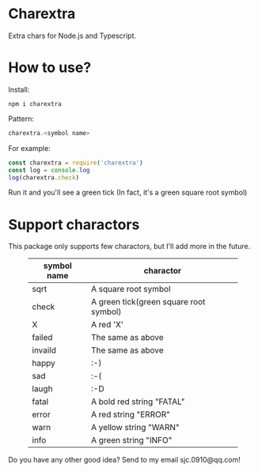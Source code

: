 # Charextra
Extra chars for Node.js and Typescript.  
# How to use?
Install:
```
npm i charextra
```
Pattern:
```javascript
charextra.<symbol name>
```
For example:
```javascript
const charextra = require('charextra')
const log = console.log
log(charextra.check)
```
Run it and you'll see a green tick (In fact, it's a green square root symbol)  
# Support charactors
This package only supports few charactors, but I'll add more in the future.  
<figure><table>
<thead>
<tr><th>symbol name</th><th>charactor</th></tr></thead>
<tbody><tr><td>sqrt</td><td>A square root symbol</td></tr><tr><td>check</td><td>A green tick(green square root symbol)</td></tr><tr><td>X</td><td>A red &#39;X&#39;</td></tr><tr><td>failed</td><td>The same as above</td></tr><tr><td>invaild</td><td>The same as above</td></tr><tr><td>happy</td><td>:-)</td></tr><tr><td>sad</td><td>:-(</td></tr><tr><td>laugh</td><td>:-D</td></tr><tr><td>fatal</td><td>A bold red string &quot;FATAL&quot;</td></tr><tr><td>error</td><td>A red string &quot;ERROR&quot;</td></tr><tr><td>warn</td><td>A yellow string &quot;WARN&quot;</td></tr><tr><td>info</td><td>A green string &quot;INFO&quot;</td></tr></tbody>
</table></figure>  
Do you have any other good idea? Send to my email sjc.0910@qq.com!
